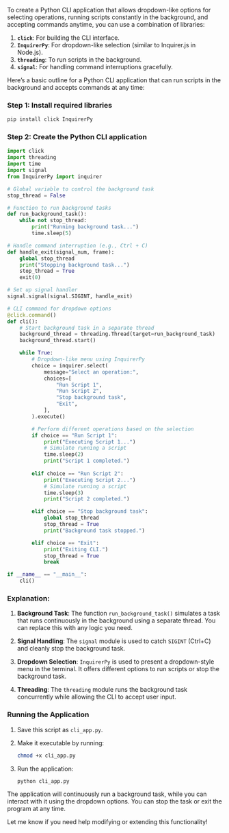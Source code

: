 To create a Python CLI application that allows dropdown-like options for selecting operations, running scripts constantly in the background, and accepting commands anytime, you can use a combination of libraries:

1. **`click`**: For building the CLI interface.
2. **`InquirerPy`**: For dropdown-like selection (similar to Inquirer.js in Node.js).
3. **`threading`**: To run scripts in the background.
4. **`signal`**: For handling command interruptions gracefully.

Here’s a basic outline for a Python CLI application that can run scripts in the background and accepts commands at any time:

### Step 1: Install required libraries

```bash
pip install click InquirerPy
```

### Step 2: Create the Python CLI application

```python
import click
import threading
import time
import signal
from InquirerPy import inquirer

# Global variable to control the background task
stop_thread = False

# Function to run background tasks
def run_background_task():
    while not stop_thread:
        print("Running background task...")
        time.sleep(5)

# Handle command interruption (e.g., Ctrl + C)
def handle_exit(signal_num, frame):
    global stop_thread
    print("Stopping background task...")
    stop_thread = True
    exit(0)

# Set up signal handler
signal.signal(signal.SIGINT, handle_exit)

# CLI command for dropdown options
@click.command()
def cli():
    # Start background task in a separate thread
    background_thread = threading.Thread(target=run_background_task)
    background_thread.start()

    while True:
        # Dropdown-like menu using InquirerPy
        choice = inquirer.select(
            message="Select an operation:",
            choices=[
                "Run Script 1",
                "Run Script 2",
                "Stop background task",
                "Exit",
            ],
        ).execute()

        # Perform different operations based on the selection
        if choice == "Run Script 1":
            print("Executing Script 1...")
            # Simulate running a script
            time.sleep(2)
            print("Script 1 completed.")
        
        elif choice == "Run Script 2":
            print("Executing Script 2...")
            # Simulate running a script
            time.sleep(3)
            print("Script 2 completed.")

        elif choice == "Stop background task":
            global stop_thread
            stop_thread = True
            print("Background task stopped.")

        elif choice == "Exit":
            print("Exiting CLI.")
            stop_thread = True
            break

if __name__ == "__main__":
    cli()
```

### Explanation:

1. **Background Task**: The function `run_background_task()` simulates a task that runs continuously in the background using a separate thread. You can replace this with any logic you need.
  
2. **Signal Handling**: The `signal` module is used to catch `SIGINT` (Ctrl+C) and cleanly stop the background task.

3. **Dropdown Selection**: `InquirerPy` is used to present a dropdown-style menu in the terminal. It offers different options to run scripts or stop the background task.

4. **Threading**: The `threading` module runs the background task concurrently while allowing the CLI to accept user input.

### Running the Application

1. Save this script as `cli_app.py`.
2. Make it executable by running:

   ```bash
   chmod +x cli_app.py
   ```

3. Run the application:

   ```bash
   python cli_app.py
   ```

The application will continuously run a background task, while you can interact with it using the dropdown options. You can stop the task or exit the program at any time.

Let me know if you need help modifying or extending this functionality!
